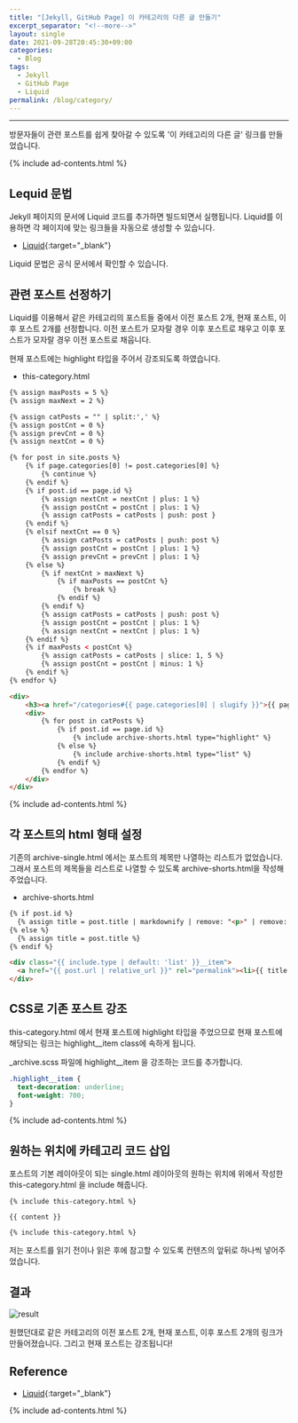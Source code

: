 ```yaml
---
title: "[Jekyll, GitHub Page] 이 카테고리의 다른 글 만들기"
excerpt_separator: "<!--more-->"
layout: single
date: 2021-09-28T20:45:30+09:00
categories:
  - Blog
tags:
  - Jekyll
  - GitHub Page
  - Liquid
permalink: /blog/category/
---
```

---
방문자들이 관련 포스트를 쉽게 찾아갈 수 있도록 '이 카테고리의 다른 글' 링크를 만들었습니다.

<!--more-->

{% include ad-contents.html %}

## Lequid 문법
Jekyll 페이지의 문서에 Liquid 코드를 추가하면 빌드되면서 실행됩니다. Liquid를 이용하면 각 페이지에 맞는 링크들을 자동으로 생성할 수 있습니다.

* [Liquid](https://shopify.github.io/liquid/){:target="_blank"}

Liquid 문법은 공식 문서에서 확인할 수 있습니다.

## 관련 포스트 선정하기
Liquid를 이용해서 같은 카테고리의 포스트들 중에서 이전 포스트 2개, 현재 포스트, 이후 포스트 2개를 선정합니다. 이전 포스트가 모자랄 경우 이후 포스트로 채우고 이후 포스트가 모자랄 경우 이전 포스트로 채웁니다.

현재 포스트에는 highlight 타입을 주어서 강조되도록 하였습니다.

* this-category.html
```html
{% assign maxPosts = 5 %}
{% assign maxNext = 2 %}

{% assign catPosts = "" | split:',' %}
{% assign postCnt = 0 %}
{% assign prevCnt = 0 %}
{% assign nextCnt = 0 %}

{% for post in site.posts %}
    {% if page.categories[0] != post.categories[0] %}
        {% continue %}
    {% endif %}
    {% if post.id == page.id %}
        {% assign nextCnt = nextCnt | plus: 1 %}
        {% assign postCnt = postCnt | plus: 1 %}
        {% assign catPosts = catPosts | push: post }
    {% endif %}
    {% elsif nextCnt == 0 %}
        {% assign catPosts = catPosts | push: post %}
        {% assign postCnt = postCnt | plus: 1 %}
        {% assign prevCnt = prevCnt | plus: 1 %}
    {% else %}
        {% if nextCnt > maxNext %}
            {% if maxPosts == postCnt %}
                {% break %}
            {% endif %}
        {% endif %}
        {% assign catPosts = catPosts | push: post %}
        {% assign postCnt = postCnt | plus: 1 %}
        {% assign nextCnt = nextCnt | plus: 1 %} 
    {% endif %}
    {% if maxPosts < postCnt %}
        {% assign catPosts = catPosts | slice: 1, 5 %}
        {% assign postCnt = postCnt | minus: 1 %}
    {% endif %}
{% endfor %}

<div>
    <h3><a href="/categories#{{ page.categories[0] | slugify }}">{{ page.categories[0] }}</a> 카테고리의 다른 글</h3>
    <div>
        {% for post in catPosts %}
            {% if post.id == page.id %}
                {% include archive-shorts.html type="highlight" %}
            {% else %}
                {% include archive-shorts.html type="list" %}
            {% endif %}
        {% endfor %}
    </div>
</div>
```

{% include ad-contents.html %}

## 각 포스트의 html 형태 설정
기존의 archive-single.html 에서는 포스트의 제목만 나열하는 리스트가 없었습니다. 그래서 포스트의 제목들을 리스트로 나열할 수 있도록 archive-shorts.html을 작성해주었습니다.

* archive-shorts.html
```html
{% if post.id %}
  {% assign title = post.title | markdownify | remove: "<p>" | remove: "</p>" %}
{% else %}
  {% assign title = post.title %}
{% endif %}

<div class="{{ include.type | default: 'list' }}__item">
  <a href="{{ post.url | relative_url }}" rel="permalink"><li>{{ title }}</li></a>
</div>
```

## CSS로 기존 포스트 강조
this-category.html 에서 현재 포스트에 highlight 타입을 주었으므로 현재 포스트에 해당되는 링크는 highlight__item class에 속하게 됩니다.

_archive.scss 파일에 highlight__item 을 강조하는 코드를 추가합니다.
```css
.highlight__item {
  text-decoration: underline;
  font-weight: 700;
}
```

{% include ad-contents.html %}

## 원하는 위치에 카테고리 코드 삽입
포스트의 기본 레이아웃이 되는 single.html 레이아웃의 원하는 위치에 위에서 작성한 this-category.html 을 include 해줍니다.

```
{% include this-category.html %}

{{ content }}

{% include this-category.html %}
```
저는 포스트를 읽기 전이나 읽은 후에 참고할 수 있도록 컨텐츠의 앞뒤로 하나씩 넣어주었습니다.

## 결과

![result](/assets/post-images/category/result.png)

원했던대로 같은 카테고리의 이전 포스트 2개, 현재 포스트, 이후 포스트 2개의 링크가 만들어졌습니다. 그리고 현재 포스트는 강조됩니다!

## Reference
* [Liquid](https://shopify.github.io/liquid/){:target="_blank"}

{% include ad-contents.html %}